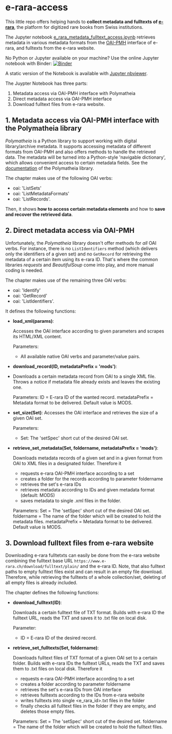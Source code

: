 # e-rara-access

This little repo offers helping hands to **collect metadata and fulltexts of [e-rara](https://www.e-rara.ch/)**, the platform for digitized rare books from Swiss institutions. 

The Jupyter notebook [e_rara_metadata_fulltext_access.ipynb](https://github.com/k-woitas/e-rara-access/blob/main/code/e_rara_metadata_fulltext_access.ipynb)
retrieves metadata in various metadata formats from the [OAI-PMH](https://www.openarchives.org/pmh/) interface of e-rara, and fulltexts from the e-rara website.

No Python or Jupyter available on your machine? Use the online Jupyter notebook with Binder: [![Binder](https://mybinder.org/badge_logo.svg)](https://mybinder.org/v2/gh/k-woitas/e-rara-access/HEAD?filepath=code%2Fe_rara_metadata_fulltext_access.ipynb)

A static version of the Notebook is available with [Jupyter nbviewer](https://nbviewer.jupyter.org/github/k-woitas/e-rara-access/blob/main/code/e_rara_metadata_fulltext_access.ipynb).

The Juypter Notebook has three parts:
1. Metadata access via OAI-PMH interface with Polymatheia
2. Direct metadata access via OAI-PMH interface
3. Download fulltext files from e-rara website.

## 1. Metadata access via OAI-PMH interface with the Polymatheia library

*Polymatheia* is a Python library to support working with digital library/archive metadata. It supports accessing metadata of different formats from OAI-PMH and also offers methods to handle the retrieved data. The metadata will be turned into a Python-style 'navigable dictionary', which allows convenient access to certain metadata fields. See the [documentation](https://polymatheia.readthedocs.io/en/latest/) of the Polymatheia library.

The chapter makes use of the following OAI verbs:
- oai: 'ListSets'
- oai: 'ListMetadataFormats'
- oai: 'ListRecords'.

Then, it shows **how to access certain metadata elements** and how to **save and recover the retrieved data**.

## 2. Direct metadata access via OAI-PMH

Unfortunately, the *Polymatheia* library doesn't offer methods for *all* OAI verbs. For instance, there is no `ListIdentifiers` method (which delivers only the identifiers of a given set) and no `GetRecord` for retrieving the metadata of a certain item using its e-rara ID. That's where the common libraries *requests* and *BeautifulSoup* come into play, and more manual coding is needed.

The chapter makes use of the remaining three OAI verbs:
- oai: 'Identify'
- oai: 'GetRecord'
- oai: 'ListIdentifiers'.

It defines the following functions:
- **load_xml(params)**:

    Accesses the OAI interface according to given parameters and scrapes its HTML/XML content.
    
    Parameters:
    * All available native OAI verbs and parameter/value pairs.
    
- **download_record(ID, metadataPrefix = 'mods')**:
- 
    Downloads a certain metadata record from OAI to a single XML file.
    Throws a notice if metadata file already exists and leaves the existing one.
    
    Parameters:
    ID = E-rara ID of the wanted record.
    metadataPrefix = Metadata format to be delivered. Default value is MODS.
    
- **set_size(Set)**:
    Accesses the OAI interface and retrieves the size of a given OAI set.
    
    Parameters:
    * Set: The 'setSpec' short cut of the desired OAI set.
    
- **retrieve_set_metadata(Set, foldername, metadataPrefix = 'mods')**:
   
    Downloads metadata records of a given set and in a given format from OAI to XML files
    in a designated folder.
    Therefore it
    * requests e-rara OAI-PMH interface according to a set 
    * creates a folder for the records according to parameter foldername
    * retrieves the set's e-rara IDs
    * retrieves metadata according to IDs and given metadata format (default: MODS)
    * saves metadata to single <e-rara ID>.xml files in the folder.
    
    Parameters:
    Set = The 'setSpec' short cut of the desired OAI set.
    foldername = The name of the folder which will be created to hold the metadata files.
    metadataPrefix = Metadata format to be delivered. Default value is MODS.
 

## 3. Download fulltext files from e-rara website

Downloading e-rara fulltetxts can easily be done from the e-rara website combining the fulltext base URL `https://www.e-rara.ch/download/fulltext/plain/` and the e-rara ID. Note, that also fulltext paths to empty fulltext files exist and can result in an empty file download. Therefore, while retrieving the fulltexts of a whole collection/set, deleting of all empty files is already included.

The chapter defines the following functions:

- **download_fulltext(ID)**:
    
    Downloads a certain fulltext file of TXT format.
    Builds with e-rara ID the fulltext URL, reads the TXT and saves it to <e-rara ID>.txt file on local disk.
    
    Parameter:
    * ID = E-rara ID of the desired record.

- **retrieve_set_fulltexts(Set, foldername)**:
    
    Downloads fulltext files of TXT format of a given OAI set to a certain folder.
    Builds with e-rara IDs the fulltext URLs, reads the TXT and saves them to <e-rara ID>.txt files on local disk.
    Therefore it
    * requests e-rara OAI-PMH interface according to a set 
    * creates a folder according to parameter foldername
    * retrieves the set's e-rara IDs from OAI interface
    * retrieves fulltexts according to the IDs from e-rara website
    * writes fulltexts into single <e_rara_id>.txt files in the folder
    * finally checks all fulltext files in the folder if they are empty, and deletes those empty files.
    
    Parameters:
    Set = The 'setSpec' short cut of the desired set.
    foldername = The name of the folder which will be created to hold the fulltext files.
    
    
